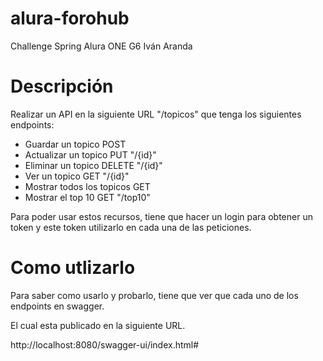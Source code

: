 # alura-forohub
Challenge Spring Alura ONE G6
Iván Aranda

# Descripción
Realizar un API en la siguiente URL "/topicos" que tenga los siguientes endpoints:
* Guardar un topico POST
* Actualizar un topico PUT "/{id}"
* Eliminar un topico DELETE "/{id}"
* Ver un topico GET "/{id}"
* Mostrar todos los topicos GET
* Mostrar el top 10 GET "/top10"

Para poder usar estos recursos, tiene que hacer un login para obtener un token y este token utilizarlo en cada una de las peticiones.


# Como utlizarlo
Para saber como usarlo y probarlo, tiene que ver que cada uno de los endpoints en swagger.

El cual esta publicado en la siguiente URL.

http://localhost:8080/swagger-ui/index.html#

